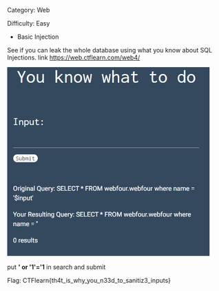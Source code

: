 Category: Web

Difficulty: Easy

- Basic Injection

See if you can leak the whole database using what you know about SQL Injections. link https://web.ctflearn.com/web4/


![basic injection image](/assets/basic-injection.PNG "Basic Injection")

put __' or '1'='1__ in search and submit

Flag: CTFlearn{th4t_is_why_you_n33d_to_sanitiz3_inputs}
